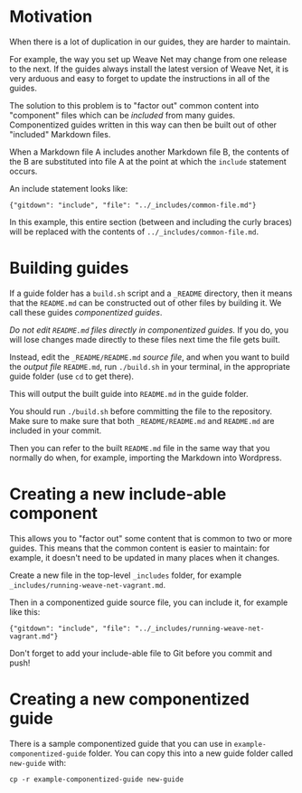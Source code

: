 # Motivation

When there is a lot of duplication in our guides, they are harder to maintain.

For example, the way you set up Weave Net may change from one release to the next.
If the guides always install the latest version of Weave Net, it is very arduous and easy to forget to update the instructions in all of the guides.

The solution to this problem is to "factor out" common content into "component" files which can be _included_ from many guides.
Componentized guides written in this way can then be built out of other "included" Markdown files.

When a Markdown file A includes another Markdown file B, the contents of the B are substituted into file A at the point at which the `include` statement occurs.

An include statement looks like:
```
{"gitdown": "include", "file": "../_includes/common-file.md"}
```

In this example, this entire section (between and including the curly braces) will be replaced with the contents of `../_includes/common-file.md`.

# Building guides

If a guide folder has a `build.sh` script and a `_README` directory, then it means that the `README.md` can be constructed out of other files by building it.
We call these guides _componentized guides_.

*Do not edit `README.md` files directly in componentized guides.*
If you do, you will lose changes made directly to these files next time the file gets built.

Instead, edit the `_README/README.md` _source file_, and when you want to build the _output file_ `README.md`, run `./build.sh` in your terminal, in the appropriate guide folder (use `cd` to get there).

This will output the built guide into `README.md` in the guide folder.

You should run `./build.sh` before committing the file to the repository.
Make sure to make sure that both `_README/README.md` and `README.md` are included in your commit.

Then you can refer to the built `README.md` file in the same way that you normally do when, for example, importing the Markdown into Wordpress.

# Creating a new include-able component

This allows you to "factor out" some content that is common to two or more guides.
This means that the common content is easier to maintain: for example, it doesn't need to be updated in many places when it changes.

Create a new file in the top-level `_includes` folder, for example `_includes/running-weave-net-vagrant.md`.

Then in a componentized guide source file, you can include it, for example like this:

```
{"gitdown": "include", "file": "../_includes/running-weave-net-vagrant.md"}
```

Don't forget to add your include-able file to Git before you commit and push!

# Creating a new componentized guide

There is a sample componentized guide that you can use in `example-componentized-guide` folder.
You can copy this into a new guide folder called `new-guide` with:

```
cp -r example-componentized-guide new-guide
```
